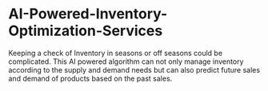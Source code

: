 # AI-Powered-Inventory-Optimization-Services
Keeping a check of Inventory in seasons or off seasons could be complicated. This AI powered algorithm can not only manage inventory according to the supply and demand needs but can also predict future sales and demand of products based on the past sales. 
